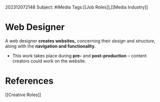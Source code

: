202312072148
Subject: #iMedia 
Tags:[[Job Roles]],[[Media Industry]]

# Web Designer

A web designer **creates websites,** concerning their *design* and *structure,* along with the **navigation and functionality**.

- This work takes place during **pre-** and **post-production** – content creators could work on the website.

# **References**

[[Creative Roles]]
